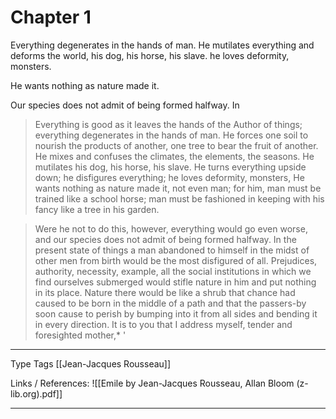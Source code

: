 # Chapter 1 
Everything degenerates in the hands of man. He mutilates everything and deforms the world, his dog, his horse, his slave. he loves deformity, monsters.

He wants nothing as nature made it.

Our species does not admit of being formed halfway. In 

> Everything is good as it leaves the hands of the Author of
things; everything degenerates in the hands of man. He forces one soil
to nourish the products of another, one tree to bear the fruit of another.
He mixes and confuses the climates, the elements, the seasons. He
mutilates his dog, his horse, his slave. He turns everything upside
down; he disfigures everything; he loves deformity, monsters, He
wants nothing as nature made it, not even man; for him, man must be
trained like a school horse; man must be fashioned in keeping with his
fancy like a tree in his garden.

> Were he not to do this, however, everything would go even worse, and
our species does not admit of being formed halfway. In the present
state of things a man abandoned to himself in the midst of other men
from birth would be the most disfigured of all. Prejudices, authority,
necessity, example, all the social institutions in which we find ourselves
submerged would stifle nature in him and put nothing in its place.
Nature there would be like a shrub that chance had caused to be born
in the middle of a path and that the passers-by soon cause to perish
by bumping into it from all sides and bending it in every direction.
It is to you that I address myself, tender and foresighted mother,* ' 

---
Type 
Tags [[Jean-Jacques Rousseau]]

Links / References:
![[Emile by Jean-Jacques Rousseau, Allan Bloom (z-lib.org).pdf]]

---